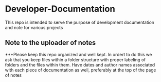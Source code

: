 # Developer-Documentation
This repo is intended to serve the purpose of development documentation and note for various projects

## Note to the uploader of notes
***Please keep this repo organized and well kept. In ordert to do this we ask that you keep files within a folder structure with proper labeling of folders and the files within them. Have dates and author names associated with each piece of documentation as well, preferably at the top of the page of notes
